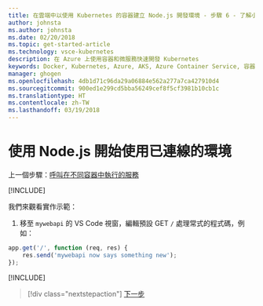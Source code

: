 ```yaml
---
title: 在雲端中以使用 Kubernetes 的容器建立 Node.js 開發環境 - 步驟 6 - 了解小組開發 | Microsoft Docs
author: johnsta
ms.author: johnsta
ms.date: 02/20/2018
ms.topic: get-started-article
ms.technology: vsce-kubernetes
description: 在 Azure 上使用容器和微服務快速開發 Kubernetes
keywords: Docker, Kubernetes, Azure, AKS, Azure Container Service, 容器
manager: ghogen
ms.openlocfilehash: 4db1d71c96da29a06884e562a277a7ca427910d4
ms.sourcegitcommit: 900ed1e299cd5bba56249cef8f5cf3981b10cb1c
ms.translationtype: HT
ms.contentlocale: zh-TW
ms.lasthandoff: 03/19/2018
---
```

# <a name="get-started-on-connected-environment-with-nodejs"></a>使用 Node.js 開始使用已連線的環境

上一個步驟：[呼叫在不同容器中執行的服務](get-started-nodejs-05.md)

[!INCLUDE[](includes/team-development-1.md)]

我們來觀看實作示範：
1. 移至 `mywebapi` 的 VS Code 視窗，編輯預設 GET `/` 處理常式的程式碼，例如：

```javascript
app.get('/', function (req, res) {
    res.send('mywebapi now says something new');
});
```

[!INCLUDE[](includes/team-development-2.md)]

> [!div class="nextstepaction"]
> [下一步](get-started-nodejs-07.md)

